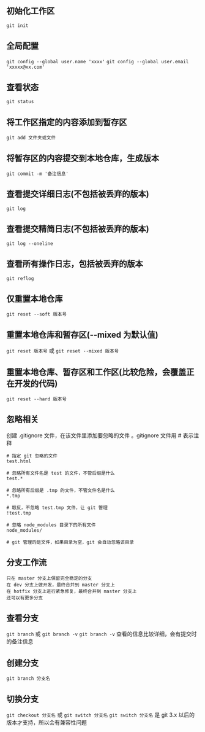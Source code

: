 ## 初始化工作区
`git init`

## 全局配置
`git config --global user.name 'xxxx'`
`git config --global user.email 'xxxxx@xx.com'`

## 查看状态
`git status`

## 将工作区指定的内容添加到暂存区
`git add 文件夹或文件`

## 将暂存区的内容提交到本地仓库，生成版本
`git commit -m '备注信息'`

## 查看提交详细日志(不包括被丢弃的版本)
`git log`

## 查看提交精简日志(不包括被丢弃的版本)
`git log --oneline`

## 查看所有操作日志，包括被丢弃的版本
`git reflog`

## 仅重置本地仓库
`git reset --soft 版本号`

## 重置本地仓库和暂存区(--mixed 为默认值)
`git reset 版本号` 或 `git reset --mixed 版本号`

## 重置本地仓库、暂存区和工作区(比较危险，会覆盖正在开发的代码)
`git reset --hard 版本号`

## 忽略相关
创建 .gitignore 文件，在该文件里添加要忽略的文件
。gitignore 文件用 # 表示注释
```gitignore
# 指定 git 忽略的文件
test.html

# 忽略所有文件名是 test 的文件，不管后缀是什么
test.*

# 忽略所有后缀是 .tmp 的文件，不管文件名是什么
*.tmp

# 取反，不忽略 test.tmp 文件，让 git 管理
!test.tmp

# 忽略 node_modules 目录下的所有文件
node_modules/

# git 管理的是文件，如果目录为空，git 会自动忽略该目录
```

## 分支工作流
```text
只在 master 分支上保留完全稳定的分支
在 dev 分支上做开发，最终合并到 master 分支上
在 hotfix 分支上进行紧急修复，最终合并到 master 分支上
还可以有更多分支
```

## 查看分支
`git branch` 或 `git branch -v`
`git branch -v` 查看的信息比较详细，会有提交时的备注信息

## 创建分支
`git branch 分支名`

## 切换分支
`git checkout 分支名` 或 `git switch 分支名`
`git switch 分支名` 是 git 3.x 以后的版本才支持，所以会有兼容性问题
